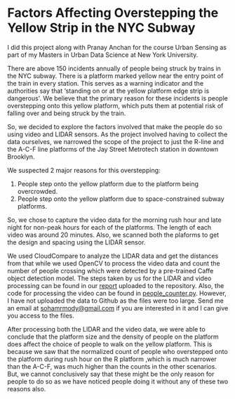 # Factors Affecting Overstepping the Yellow Strip in the NYC Subway

I did this project along with Pranay Anchan for the course Urban Sensing as part of my Masters in Urban Data Science at New York University.

There are above 150 incidents annually of people being struck by trains in the NYC subway. There is a platform marked yellow near the entry point of the train in every station. This serves as a warning indicator and the authorities say that ‘standing on or at the yellow platform edge strip is dangerous'. We believe that the primary reason for these incidents is people overstepping onto this yellow platform, which puts them at potential risk of falling over and being struck by the train.

So, we decided to explore the factors involved that make the people do so using video and LIDAR sensors. As the project involved having to collect the data ourselves, we narrowed the scope of the project to just the R-line and the A-C-F line platforms of the Jay Street Metrotech station in downtown Brooklyn.

We suspected 2 major reasons for this overstepping:
1. People step onto the yellow platform due to the platform being overcrowded.
2. People step onto the yellow platform due to space-constrained subway platforms.

So, we chose to capture the video data for the morning rush hour and late night for non-peak hours for each of the platforms. The length of each video was around 20 minutes. Also, we scanned both the plaforms to get the design and spacing using the LIDAR sensor.

We used CloudCompare to analyze the LIDAR data and get the distances from that while we used OpenCV to process the video data and count the number of people crossing which were detected by a pre-trained Caffe object detection model. The steps taken by us for the LIDAR and video processing can be found in our [report](https://github.com/SohamMody/Factors_Influencing_Overstepping_the_Yellow_Strip_in_the_NYC_Subway/blob/master/Urban%20Sensing%20Project%20Report.pdf) uploaded to the repository. Also, the code for processing the video can be found in [people_counter.py](https://github.com/SohamMody/Factors_Influencing_Overstepping_the_Yellow_Strip_in_the_NYC_Subway/blob/master/people_counter.py). However, I have not uploaded the data to Github as the files were too large. Send me an email at sohamrmody@gmail.com if you are interested in it and I can give you access to the files.

After processing both the LIDAR and the video data, we were able to conclude that the platform size and the density of people on the platform does affect the choice of people to walk on the yellow platform. This is because we saw that the normalized count of people who overstepped onto the platform during rush hour on the R platform ,which is much narrower than the A-C-F, was much higher than the counts in the other scenarios. But, we cannot conclusively say that these might be the only reason for people to do so as we have noticed people doing it without any of these two reasons also.
